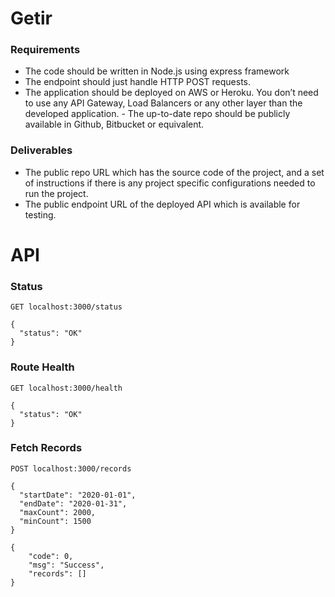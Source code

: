 # Getir

### Requirements

- The code should be written in Node.js using express framework
- The endpoint should just handle HTTP POST requests.
- The application should be deployed on AWS or Heroku. You don’t need to use any API Gateway, Load Balancers or any other layer than the developed application. - The up-to-date repo should be publicly available in Github, Bitbucket or equivalent.

### Deliverables

- The public repo URL which has the source code of the project, and a set of instructions if there is any project specific configurations needed to run the project.
- The public endpoint URL of the deployed API which is available for testing.

# API

### Status

```http request
GET localhost:3000/status
```

```http response
{
  "status": "OK"
}
```

### Route Health

```http request
GET localhost:3000/health
```

```http response
{
  "status": "OK"
}
```

### Fetch Records

```http request
POST localhost:3000/records

{
  "startDate": "2020-01-01",
  "endDate": "2020-01-31",
  "maxCount": 2000,
  "minCount": 1500
}
```

```http response
{
    "code": 0,
    "msg": "Success",
    "records": []
}
```
